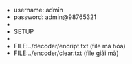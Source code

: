 
* username: admin
* password: admin@98765321
*
* SETUP
*
* FILE:../decoder/encript.txt (file mã hóa)
* FILE:../encoder/clear.txt   (file giải mã)

